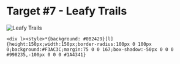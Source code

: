 # Target #7 - Leafy Trails

![Leafy Trails](https://cssbattle.dev/targets/7.png)

```
<div l><style>*{background: #0B2429}[l]{height:150px;width:150px;border-radius:100px 0 100px 0;background:#F3AC3C;margin:75 0 0 167;box-shadow:-50px 0 0 0 #998235,-100px 0 0 0 #1A4341}
```
